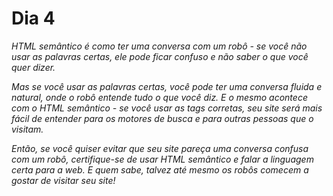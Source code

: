 # Dia 4

_HTML semântico é como ter uma conversa com um robô - se você não usar as palavras certas, ele pode ficar confuso e não saber o que você quer dizer._

_Mas se você usar as palavras certas, você pode ter uma conversa fluida e natural, onde o robô entende tudo o que você diz. E o mesmo acontece com o HTML semântico - se você usar as tags corretas, seu site será mais fácil de entender para os motores de busca e para outras pessoas que o visitam._

_Então, se você quiser evitar que seu site pareça uma conversa confusa com um robô, certifique-se de usar HTML semântico e falar a linguagem certa para a web. E quem sabe, talvez até mesmo os robôs comecem a gostar de visitar seu site!_